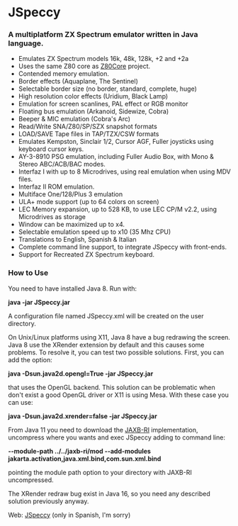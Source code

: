 # JSpeccy
### A multiplatform ZX Spectrum emulator written in Java language.

* Emulates ZX Spectrum models 16k, 48k, 128k, +2 and +2a
* Uses the same Z80 core as [Z80Core](http://github.com/jsanchezv/Z80Core) project.
* Contended memory emulation.
* Border effects (Aquaplane, The Sentinel)
* Selectable border size (no border, standard, complete, huge)
* High resolution color effects (Uridium, Black Lamp)
* Emulation for screen scanlines, PAL effect or RGB monitor
* Floating bus emulation (Arkanoid, Sidewize, Cobra)
* Beeper & MIC emulation (Cobra's Arc)
* Read/Write SNA/Z80/SP/SZX snapshot formats
* LOAD/SAVE Tape files in TAP/TZX/CSW formats
* Emulates Kempston, Sinclair 1/2, Cursor AGF, Fuller joysticks using keyboard cursor keys.
* AY-3-8910 PSG emulation, including Fuller Audio Box, with Mono & Stereo ABC/ACB/BAC modes.
* Interfaz I with up to 8 Microdrives, using real emulation when using MDV files.
* Interfaz II ROM emulation.
* Multiface One/128/Plus 3 emulation
* ULA+ mode support (up to 64 colors on screen)
* LEC Memory expansion, up to 528 KB, to use LEC CP/M v2.2, using Microdrives as storage
* Window can be maximized up to x4.
* Selectable emulation speed up to x10 (35 Mhz CPU)
* Translations to English, Spanish & Italian
* Complete command line support, to integrate JSpeccy with front-ends.
* Support for Recreated ZX Spectrum keyboard.

### How to Use
You need to have installed Java 8. Run with:

**java -jar JSpeccy.jar**

A configuration file named JSpeccy.xml will be created on the user directory.

On Unix/Linux platforms using X11, Java 8 have a bug redrawing the screen. Java 8 use
the XRender extension by default and this causes some problems. To resolve it, you can
test two possible solutions. First, you can add the option:

**java -Dsun.java2d.opengl=True -jar JSpeccy.jar**

that uses the OpenGL backend. This solution can be problematic when don't exist a
good OpenGL driver or X11 is using Mesa. With these case you can use:

**java -Dsun.java2d.xrender=false -jar JSpeccy.jar**

From Java 11 you need to download the [JAXB-RI](https://github.com/eclipse-ee4j/jaxb-ri/releases/tag/3.0.0-RI) implementation,
uncompress where you wants and exec JSpeccy adding to command line:

**--module-path ../../jaxb-ri/mod --add-modules jakarta.activation,java.xml.bind,com.sun.xml.bind**

pointing the module path option to your directory with JAXB-RI uncompressed.

The XRender redraw bug exist in Java 16, so you need any described solution previously anyway.

Web: [JSpeccy](http://jspeccy.speccy.org) (only in Spanish, I'm sorry)
